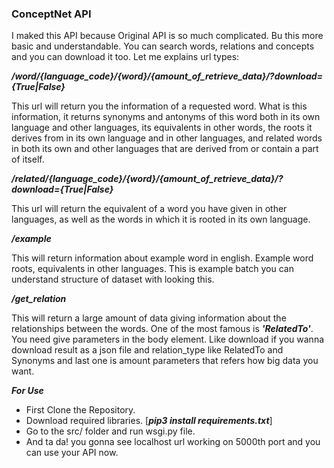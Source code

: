### ConceptNet API ###

I maked this API because Original API is so much complicated. Bu this more basic and understandable. You can search words, relations and concepts and you can download it too. Let me explains url types:

***/word/{language_code}/{word}/{amount_of_retrieve_data}/?download={True|False}***  

This url will return you the information of a requested word. What is this information, it returns synonyms and antonyms of this word both in its own language and other languages, its equivalents in other words, the roots it derives from in its own language and in other languages, and related words in both its own and other languages that are derived from or contain a part of itself.

***/related/{language_code}/{word}/{amount_of_retrieve_data}/?download={True|False}***

This url will return the equivalent of a word you have given in other languages, as well as the words in which it is rooted in its own language.

***/example***

This will return information about example word in english. Example word roots, equivalents in other languages. This is example batch you can understand structure of dataset with looking this.

***/get_relation***

This will return a large amount of data giving information about the relationships between the words. One of the most famous is ***'RelatedTo'***. You need give parameters in the body element. Like download if you wanna download result as a json file and relation_type like RelatedTo and Synonyms and last one is amount parameters that refers how big data you want.


***For Use***

- First Clone the Repository.
- Download required libraries. [***pip3 install requirements.txt***]
- Go to the src/ folder and run wsgi.py file.
- And ta da! you gonna see localhost url working on 5000th port and you can use your API now.
